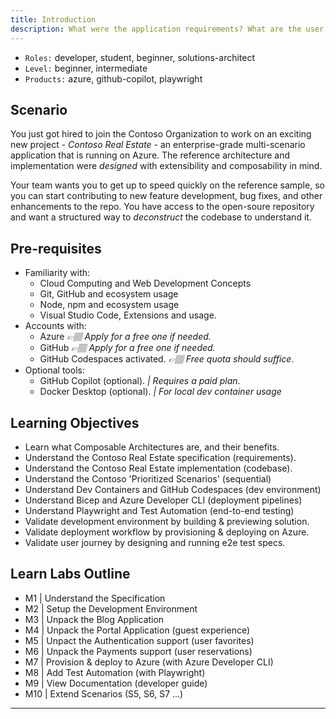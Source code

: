 ```yaml
---
title: Introduction
description: What were the application requirements? What are the user journeys? What is the architecture design? What are Microservices? What is API-first Design? What is Cloud-Native? What are Micro-frontends? Think Headless.
---
```



- `Roles:` developer, student, beginner, solutions-architect
- `Level:` beginner, intermediate
- `Products:` azure, github-copilot, playwright 

## Scenario
You just got hired to join the Contoso Organization to work on an exciting new project - _Contoso Real Estate_ - an enterprise-grade multi-scenario application that is running on Azure. The reference architecture and implementation were _designed_ with extensibility and composability in mind.

Your team wants you to get up to speed quickly on the reference sample, so you can start contributing to new feature development, bug fixes, and other enhancements to the repo. You have access to the open-soure repository and want a structured way to _deconstruct_ the codebase to understand it.

## Pre-requisites

- Familiarity with:
    - Cloud Computing and Web Development Concepts
    - Git, GitHub and ecosystem usage
    - Node, npm and ecosystem usage
    - Visual Studio Code, Extensions and usage.
- Accounts with:
    - Azure _👉🏽 Apply for a free one if needed._
    - GitHub  _👉🏽 Apply for a free one if needed._
    - GitHub Codespaces activated. _👉🏽 Free quota should suffice_.
- Optional tools: 
    - GitHub Copilot (optional). _| Requires a paid plan_.
    - Docker Desktop (optional). _| For local dev container usage_

## Learning Objectives

- Learn what Composable Architectures are, and their benefits.
- Understand the Contoso Real Estate specification (requirements).
- Understand the Contoso Real Estate implementation (codebase).
- Understand the Contoso 'Prioritized Scenarios' (sequential)
- Understand Dev Containers and GitHub Codespaces (dev environment)
- Understand Bicep and Azure Developer CLI (deployment pipelines)
- Understand Playwright and Test Automation (end-to-end testing)
- Validate development environment by building & previewing solution.
- Validate deployment workflow by provisioning & deploying on Azure.
- Validate user journey by designing and running e2e test specs.

## Learn Labs Outline

- M1 | Understand the Specification
- M2 | Setup the Development Environment
- M3 | Unpack the Blog Application
- M4 | Unpack the Portal Application (guest experience)
- M5 | Unpact the Authentication support (user favorites)
- M6 | Unpack the Payments support (user reservations)
- M7 | Provision & deploy to Azure (with Azure Developer CLI)
- M8 | Add Test Automation (with Playwright)
- M9 | View Documentation (developer guide)
- M10 | Extend Scenarios (S5, S6, S7 ...)

---